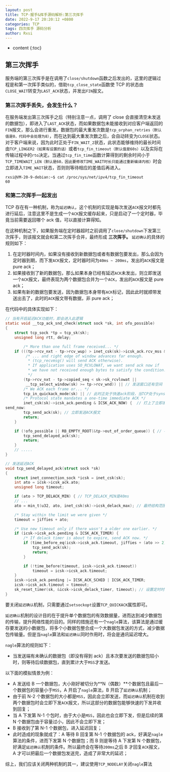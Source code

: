 ```yaml
---
layout: post
title: TCP-握手&挥手源码解析:第三次挥手
date: 2022-9-17 20:20:12 +0800
categories: TCP
tags: 四次挥手 源码分析
author: Rxsi
---
```


* content
{:toc}

## 第三次挥手
服务端的第三次挥手是在调用了`close/shutdown`函数之后发出的，这里的逻辑过程是和第一次挥手类似的，借助`tcp_close_state`函数使 TCP 的状态由`CLOSE_WAIT`转变为`LAST_ACK`状态，并发出`FIN`报文。
<!--more-->
### 第三次挥手丢失，会发生什么？
在服务端发出第三次挥手之后（特别注意一点，调用了 close 会直接清空未发送的数据包），即进入了`LAST_ACK`状态，而如果数据包未能接收到对应客户端返回的`FIN`报文，那么会进行重发。数据包的最大重发次数是`tcp_orphan_retries（默认值是0，代码中会处理为8）`，而在达到最大重发次数之后，会自动转变为`CLOSE`状态。
对于客户端来说，因为此时正处于`FIN_WAIT_2`状态，此状态能够维持的最长时间由`TCP_LINGER2（如果有设置的话）`或者`tcp_fin_timeout（默认值是60s）`以及实际在传输过程中的`rto`决定。当通过`tcp_fin_time`函数计算得到的剩余时间小于`TCP_TIMEWAIT_LEN（默认是60，因此要修改TIME_WAIT时长只能通过重新编译内核）`时会立即进入`TIME_WAIT`状态，否则则等待相应的差值后再进入。
```shell
rxsi@VM-20-9-debian:~$ cat /proc/sys/net/ipv4/tcp_fin_timeout 
60
```
### 和第二次挥手一起发出
TCP 存在有一种机制，称为`延迟确认`，这个机制的实现是每次发送`ACK`报文时都先进行延后，注意这里不是生成一个`ACK`报文缓存起来，只是启动了一个定时器，毕竟当前需要返回哪个 ack 值，可以直接计算得知。

在这种机制之下，如果服务端在定时器超时之前调用了`close/shutdown`下发第三次挥手，则该报文就会和第二次挥手合并，最终形成 **三次挥手。**
`延迟确认`的具体的规则如下：

1. 在定时器时间内，如果没有接收到新数据包或者有数据包要发出，那么会因为定时器到期，而下发`ACK`报文，定时器时间为`40ms ~ 200ms`，发出的`ACK`报文是 pure ack；
2. 如果接收到了新的数据包，那么如果本身已经有延迟`ACK`未发出，则立即发送一个`ACK`报文，最终表现为两个数据包合并为一个`ACK`，发出的`ACK`报文是 pure ack；
3. 如果有新的数据包要发送，因为数据包本身带有`ACK`标记，因此此时就顺带发送出去了，此时的`ACK`报文带有数据，非 pure ack；

在代码中的具体实现如下：
```c
// 当有开启延迟ACK功能时，即会进入此逻辑
static void __tcp_ack_snd_check(struct sock *sk, int ofo_possible)
{
	struct tcp_sock *tp = tcp_sk(sk);
	unsigned long rtt, delay;

	    /* More than one full frame received... */
	if (((tp->rcv_nxt - tp->rcv_wup) > inet_csk(sk)->icsk_ack.rcv_mss && // 当前接收到的数据包已经超过了一个MSS大小，证明至少已经接收了两个报文
	     /* ... and right edge of window advances far enough.
	      * (tcp_recvmsg() will send ACK otherwise).
	      * If application uses SO_RCVLOWAT, we want send ack now if
	      * we have not received enough bytes to satisfy the condition.
	      */
	    (tp->rcv_nxt - tp->copied_seq < sk->sk_rcvlowat ||
	     __tcp_select_window(sk) >= tp->rcv_wnd)) || // 发送窗口还有空间
	    /* We ACK each frame or... */
	    tcp_in_quickack_mode(sk) || // 此时正处于快速ack阶段，当TCP处于synsent、发送dupack、接收到窗口之外的数据段、收到ECN标志段就会进入快速ack阶段，最多只能连续发送8个ack后就要退出这个模式
	    /* Protocol state mandates a one-time immediate ACK */
	    inet_csk(sk)->icsk_ack.pending & ICSK_ACK_NOW) {  // 打上了立即发送的标志，这个是当out_of_order_queue满时打上的，乱序队列满了说明存在丢包问题，当前的网络可能拥塞，因此需要立即返回ACK，以通知对端降低发送速率
send_now:
		tcp_send_ack(sk); // 立即发送ACK报文
		return;
	}

	if (!ofo_possible || RB_EMPTY_ROOT(&tp->out_of_order_queue)) { // 不存在乱序问题，或者乱序队列还没有满，那么发送延迟ACK即可
		tcp_send_delayed_ack(sk);
		return;
	}
	// .....
}

// 发送延迟ACK
void tcp_send_delayed_ack(struct sock *sk)
{
	struct inet_connection_sock *icsk = inet_csk(sk);
	int ato = icsk->icsk_ack.ato; 
	unsigned long timeout;

	if (ato > TCP_DELACK_MIN) { // TCP_DELACK_MIN是40ms
	// ...
	ato = min_t(u32, ato, inet_csk(sk)->icsk_delack_max); // 最终结构范围就是40ms~200ms，TCP_DELACK_MAX是200ms

	/* Stay within the limit we were given */
	timeout = jiffies + ato;

	/* Use new timeout only if there wasn't a older one earlier. */
	if (icsk->icsk_ack.pending & ICSK_ACK_TIMER) {
		/* If delack timer is about to expire, send ACK now. */
		if (time_before_eq(icsk->icsk_ack.timeout, jiffies + (ato >> 2))) { // 定时器快要过期了，就不必要设置了，直接发送ACK
			tcp_send_ack(sk);
			return;
		}

		if (!time_before(timeout, icsk->icsk_ack.timeout))
			timeout = icsk->icsk_ack.timeout;
	}
	icsk->icsk_ack.pending |= ICSK_ACK_SCHED | ICSK_ACK_TIMER;
	icsk->icsk_ack.timeout = timeout;
	sk_reset_timer(sk, &icsk->icsk_delack_timer, timeout); // 设置定时时间
}
```
要关闭`延迟确认`机制，只需要通过`setsockopt`设置`TCP_QUICKACK`属性即可。

`延迟确认`机制的设计目的在于提升单个数据包的有效数据量，进而达到减少数据包的传输，提升网络性能的目的。同样的措施还有一个`nagle`算法，该算法是通过缓存要发送的小数据包，将多个小数据包整合成一个大数据包发送的方式，减少数据包传输量。但是当`nagle`算法和`延迟确认`同时作用时，将会是通讯延迟增大。

`nagle`算法的规则如下：

- 当发送端有未确认的数据包（即没有得到 ack）且本次要发送的数据包较小时，则等待后续数据包，直到累计大于`MSS`才发送。

以下面的模拟情景为例：

- A 发送给 B 一个数据包，大小刚好被切分为**N（偶数）**个数据包且最后一个数据包的容量小于`MSS`，A 开启了`nagle`算法，B 开启了`延迟确认`机制；
- 由于前 N-2 个数据包的大小都是`MSS`，因此会立即发送，而`延迟确认`机制在收到两个数据包时会立即下发`ACK`报文，所以这部分的数据包能够快速的下发并收到回复；
- 当 A 下发第 N-1 个包时，由于大小是`MSS`，因此也会立即下发，但是后续的第 N 个数据包由于容量过小，因此不会立即下发；
- B 接收到了第 N-1 个数据包，进入延迟回复；
- 此时造成的现象就成了：A 等待 B 回复第 N-1 个数据包的 ack，好满足`nagle`算法的条件，进而下发第 N 个数据包；而 B 则是等待 A 下发第 N 个数据包，好满足`延迟确认`机制的条件。所以最终会在等待`200ms`之后 B 才回复`ACK`报文，A 才可以把最后一个数据包发送完，造成了非常大的延迟；

综上，我们应该关闭两种机制的其一，建议使用`TCP_NODELAY`关闭`nagle`算法
